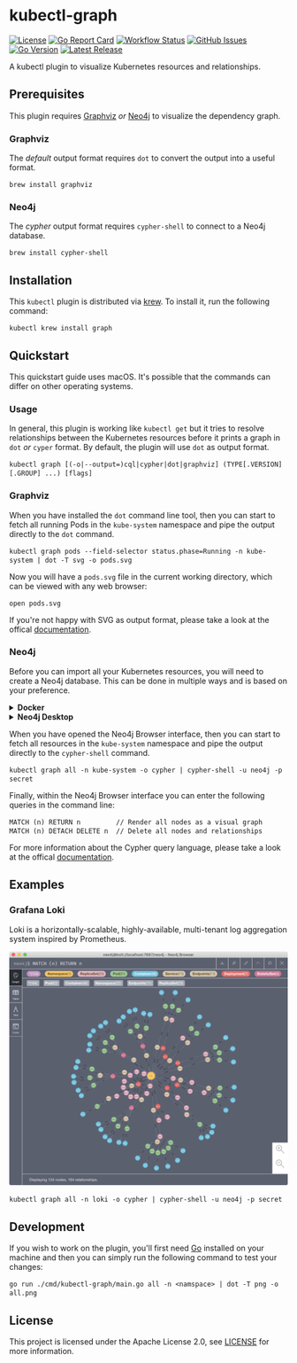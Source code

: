 # kubectl-graph

[![License](https://img.shields.io/github/license/steveteuber/kubectl-graph)](https://github.com/steveteuber/kubectl-graph/blob/master/LICENSE)
[![Go Report Card](https://goreportcard.com/badge/github.com/steveteuber/kubectl-graph)](https://goreportcard.com/report/github.com/steveteuber/kubectl-graph)
[![Workflow Status](https://img.shields.io/github/workflow/status/steveteuber/kubectl-graph/Release)](https://github.com/steveteuber/kubectl-graph/actions?query=workflow:Release)
[![GitHub Issues](https://img.shields.io/github/issues/steveteuber/kubectl-graph)](https://github.com/steveteuber/kubectl-graph/issues)
[![Go Version](https://img.shields.io/github/go-mod/go-version/steveteuber/kubectl-graph)](https://github.com/steveteuber/kubectl-graph/blob/master/go.mod#L3)
[![Latest Release](https://img.shields.io/github/v/release/steveteuber/kubectl-graph)](https://github.com/steveteuber/kubectl-graph/releases/latest)

A kubectl plugin to visualize Kubernetes resources and relationships.

## Prerequisites

This plugin requires [Graphviz](https://graphviz.org) *or* [Neo4j](https://neo4j.com) to visualize the dependency graph.

### Graphviz

The *default* output format requires `dot` to convert the output into a useful format.

```
brew install graphviz
```

### Neo4j

The *cypher* output format requires `cypher-shell` to connect to a Neo4j database.

```
brew install cypher-shell
```

## Installation

This `kubectl` plugin is distributed via [krew](https://krew.sigs.k8s.io). To install it, run the following command:

```
kubectl krew install graph
```

## Quickstart

This quickstart guide uses macOS. It's possible that the commands can differ on other operating systems.

### Usage

In general, this plugin is working like `kubectl get` but it tries to resolve relationships between the Kubernetes
resources before it prints a graph in `dot` *or* `cyper` format. By default, the plugin will use `dot` as output format.

```
kubectl graph [(-o|--output=)cql|cypher|dot|graphviz] (TYPE[.VERSION][.GROUP] ...) [flags]
```

### Graphviz

When you have installed the `dot` command line tool, then you can start to fetch all running Pods in the
`kube-system` namespace and pipe the output directly to the `dot` command.

```
kubectl graph pods --field-selector status.phase=Running -n kube-system | dot -T svg -o pods.svg
```

Now you will have a `pods.svg` file in the current working directory, which can be viewed with any web browser:

```
open pods.svg
```

If you're not happy with SVG as output format, please take a look at the offical [documentation](https://graphviz.org/doc/info/output.html).

### Neo4j

Before you can import all your Kubernetes resources, you will need to create a Neo4j database.
This can be done in multiple ways and is based on your preference.

<details>
<summary><strong>Docker</strong></summary><br>

[Docker](https://docs.docker.com/get-started/) is the easiest way to get started with a Neo4j server and an empty database.

```
docker run --rm -p 7474:7474 -p 7687:7687 -e NEO4J_AUTH=neo4j/secret neo4j
```

When the container is up and running then you can open the Neo4j Browser interface at http://localhost:7474/.
</details>

<details>
<summary><strong>Neo4j Desktop</strong></summary><br>

The [Neo4j Desktop](https://neo4j.com/developer/neo4j-desktop/) application lets you easily create any number of local databases.

```
brew install --cask neo4j
```

After installation, open the `Neo4j Desktop.app` and do the following steps:

1. Create a new project and give it a name.
2. Create a new local DBMS with a name like `quickstart` and password `secret`.
3. Click Start and enter the password.
4. When the database is up and running then you can click Open to open the Neo4j Browser interface.

![Neo4j Desktop](./assets/neo4j-desktop.png)
</details>

When you have opened the Neo4j Browser interface, then you can start to fetch all resources in the
`kube-system` namespace and pipe the output directly to the `cypher-shell` command.

```
kubectl graph all -n kube-system -o cypher | cypher-shell -u neo4j -p secret
```

Finally, within the Neo4j Browser interface you can enter the following queries in the command line:

```
MATCH (n) RETURN n         // Render all nodes as a visual graph
MATCH (n) DETACH DELETE n  // Delete all nodes and relationships
```

For more information about the Cypher query language, please take a look at the offical [documentation](https://neo4j.com/docs/cypher-manual/current/clauses/).

## Examples

### Grafana Loki

Loki is a horizontally-scalable, highly-available, multi-tenant log aggregation system inspired by Prometheus.

![Grafana Loki](assets/grafana-loki.png)

```
kubectl graph all -n loki -o cypher | cypher-shell -u neo4j -p secret
```

## Development

If you wish to work on the plugin, you'll first need [Go](http://www.golang.org/) installed on your machine
and then you can simply run the following command to test your changes:

```
go run ./cmd/kubectl-graph/main.go all -n <namspace> | dot -T png -o all.png
```

## License

This project is licensed under the Apache License 2.0, see [LICENSE](./LICENSE) for more information.
